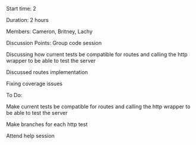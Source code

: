 Start time: 2 

 

Duration:  2 hours 

 

Members: Cameron, Britney, Lachy 

 

Discussion Points: Group code session 

Discussing how current tests be compatible for routes and calling the http wrapper to be able to test the server  

Discussed routes implementation  

Fixing coverage issues  

 

To Do: 

Make current tests be compatible for routes and calling the http wrapper to be able to test the server  

Make branches for each http test  

Attend help session  

 

 